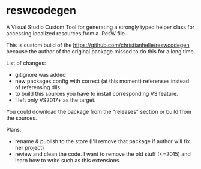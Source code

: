 # reswcodegen
A Visual Studio Custom Tool for generating a strongly typed helper class for accessing localized resources from a .ResW file.

This is custom build of the https://github.com/christianhelle/reswcodegen because the author of the original package missed to do this for a long time.

List of changes:
- gitignore was added
- new packages.config with correct (at this moment) referenses instead of referensing dlls. 
- to build this sources you have to install corresponding VS feature. 
- I left only VS2017+ as the target.

You could download the package from the "releases" section or build from the sources.

Plans:
- rename & publish to the store (I'll remove that package if author will fix her project)
- review and clean the code. I want to remove the old stuff (<=2015) and learn how to write such as this extensions.


